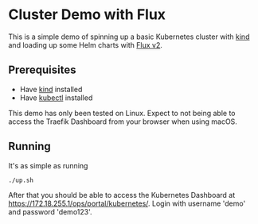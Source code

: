 # Cluster Demo with Flux

This is a simple demo of spinning up a basic Kubernetes cluster with [kind](https://kind.sigs.k8s.io) and loading up some Helm charts with [Flux v2](https://toolkit.fluxcd.io/).

## Prerequisites

* Have [kind](https://kind.sigs.k8s.io) installed
* Have [kubectl](https://kubernetes.io/docs/tasks/tools/install-kubectl/) installed

This demo has only been tested on Linux. Expect to not being able to access the Traefik Dashboard from your browser when using macOS.

## Running

It's as simple as running

```
./up.sh
```

After that you should be able to access the Kubernetes Dashboard at https://172.18.255.1/ops/portal/kubernetes/. Login with username 'demo' and password 'demo123'.
